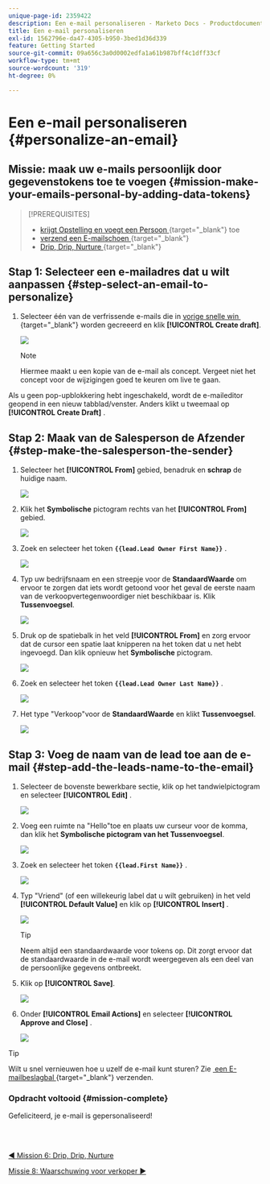 ```yaml
---
unique-page-id: 2359422
description: Een e-mail personaliseren - Marketo Docs - Productdocumentatie
title: Een e-mail personaliseren
exl-id: 1562796e-da47-4305-b950-3bed1d36d339
feature: Getting Started
source-git-commit: 09a656c3a0d0002edfa1a61b987bff4c1dff33cf
workflow-type: tm+mt
source-wordcount: '319'
ht-degree: 0%

---
```


# Een e-mail personaliseren {#personalize-an-email}

## Missie: maak uw e-mails persoonlijk door gegevenstokens toe te voegen {#mission-make-your-emails-personal-by-adding-data-tokens}

>[!PREREQUISITES]
>
>* [&#x200B; krijgt Opstelling en voegt een Persoon &#x200B;](/help/marketo/getting-started/quick-wins/get-set-up-and-add-a-person.md){target="_blank"} toe
>* [&#x200B; verzend een E-mailschoen &#x200B;](/help/marketo/getting-started/quick-wins/send-an-email.md){target="_blank"}
>* [&#x200B; Drip, Drip, Nurture &#x200B;](/help/marketo/getting-started/quick-wins/drip-drip-nurture.md){target="_blank"}

## Stap 1: Selecteer een e-mailadres dat u wilt aanpassen {#step-select-an-email-to-personalize}

1. Selecteer één van de verfrissende e-mails die in [&#x200B; vorige snelle win &#x200B;](/help/marketo/getting-started/quick-wins/drip-drip-nurture.md){target="_blank"} worden gecreeerd en klik **[!UICONTROL Create draft]**.

   ![](assets/personalize-an-email-1.png)

   >[!NOTE]
   >
   >Hiermee maakt u een kopie van de e-mail als concept. Vergeet niet het concept voor de wijzigingen goed te keuren om live te gaan.

Als u geen pop-upblokkering hebt ingeschakeld, wordt de e-maileditor geopend in een nieuw tabblad/venster. Anders klikt u tweemaal op **[!UICONTROL Create Draft]** .

## Stap 2: Maak van de Salesperson de Afzender {#step-make-the-salesperson-the-sender}

1. Selecteer het **[!UICONTROL From]** gebied, benadruk en **schrap** de huidige naam.

   ![](assets/personalize-an-email-2.png)

1. Klik het **Symbolische** pictogram rechts van het **[!UICONTROL From]** gebied.

   ![](assets/personalize-an-email-3.png)

1. Zoek en selecteer het token **`{{lead.Lead Owner First Name}}`** .

   ![](assets/personalize-an-email-4.png)

1. Typ uw bedrijfsnaam en een streepje voor de **StandaardWaarde** om ervoor te zorgen dat iets wordt getoond voor het geval de eerste naam van de verkoopvertegenwoordiger niet beschikbaar is. Klik **Tussenvoegsel**.

   ![](assets/personalize-an-email-5.png)

1. Druk op de spatiebalk in het veld **[!UICONTROL From]** en zorg ervoor dat de cursor een spatie laat knipperen na het token dat u net hebt ingevoegd. Dan klik opnieuw het **Symbolische** pictogram.

   ![](assets/personalize-an-email-6.png)

1. Zoek en selecteer het token **`{{lead.Lead Owner Last Name}}`** .

   ![](assets/personalize-an-email-7.png)

1. Het type &quot;Verkoop&quot;voor de **StandaardWaarde** en klikt **Tussenvoegsel**.

   ![](assets/personalize-an-email-8.png)

## Stap 3: Voeg de naam van de lead toe aan de e-mail {#step-add-the-leads-name-to-the-email}

1. Selecteer de bovenste bewerkbare sectie, klik op het tandwielpictogram en selecteer **[!UICONTROL Edit]** .

   ![](assets/personalize-an-email-9.png)

1. Voeg een ruimte na &quot;Hello&quot;toe en plaats uw curseur voor de komma, dan klik het **Symbolische pictogram van het Tussenvoegsel**.

   ![](assets/personalize-an-email-10.png)

1. Zoek en selecteer het token **`{{lead.First Name}}`** .

   ![](assets/personalize-an-email-11.png)

1. Typ &quot;Vriend&quot; (of een willekeurig label dat u wilt gebruiken) in het veld **[!UICONTROL Default Value]** en klik op **[!UICONTROL Insert]** .

   ![](assets/personalize-an-email-12.png)

   >[!TIP]
   >
   >Neem altijd een standaardwaarde voor tokens op. Dit zorgt ervoor dat de standaardwaarde in de e-mail wordt weergegeven als een deel van de persoonlijke gegevens ontbreekt.

1. Klik op **[!UICONTROL Save]**.

   ![](assets/personalize-an-email-13.png)

1. Onder **[!UICONTROL Email Actions]** en selecteer **[!UICONTROL Approve and Close]** .

   ![](assets/personalize-an-email-14.png)

>[!TIP]
>
>Wilt u snel vernieuwen hoe u uzelf de e-mail kunt sturen? Zie [&#x200B; een E-mailbeslagbal &#x200B;](/help/marketo/getting-started/quick-wins/send-an-email.md){target="_blank"} verzenden.

### Opdracht voltooid {#mission-complete}

Gefeliciteerd, je e-mail is gepersonaliseerd!

<br> 

[◄ Mission 6: Drip, Drip, Nurture](/help/marketo/getting-started/quick-wins/drip-drip-nurture.md)

[Missie 8: Waarschuwing voor verkoper ►](/help/marketo/getting-started/quick-wins/alert-the-sales-rep.md)
